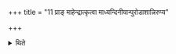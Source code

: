 +++
title = "11 प्राङ् माहेन्द्रात्कृत्वा माध्यन्दिनीयान्पुरोडाशान्निरुप्य"

+++

<details><summary>थिते</summary>

प्राङ् माहेन्द्रात्कृत्वा माध्यन्दिनीयान्पुरोडाशान्निरुप्य मारुतमेकविंशतिकपालं निर्वपति । वैश्वदेवीं चामिक्षाम् ११
</details>

